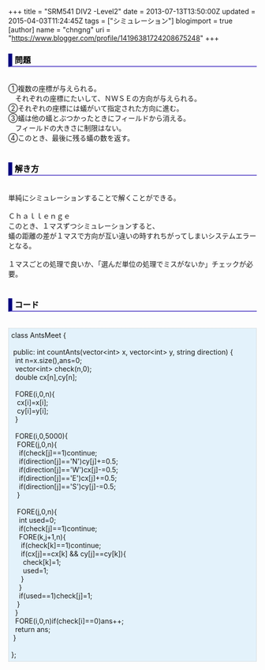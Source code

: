 +++
title = "SRM541 DIV2 -Level2"
date = 2013-07-13T13:50:00Z
updated = 2015-04-03T11:24:45Z
tags = ["シミュレーション"]
blogimport = true 
[author]
	name = "chngng"
	uri = "https://www.blogger.com/profile/14196381724208675248"
+++

<div dir="ltr" style="text-align: left;" trbidi="on"><h3 style="border-bottom: 2px solid slateblue; border-left: 8px solid navy; color: black; padding: 0px 0px 1px 5px;">問題 </h3><br />①複数の座標が与えられる。<br />　それぞれの座標にたいして、ＮＷＳＥの方向が与えられる。<br />②それぞれの座標には蟻がいて指定された方向に進む。<br />③蟻は他の蟻とぶつかったときにフィールドから消える。<br />　フィールドの大きさに制限はない。<br />④このとき、最後に残る蟻の数を返す。<br /><br /><h3 style="border-bottom: 2px solid slateblue; border-left: 8px solid navy; color: black; padding: 0px 0px 1px 5px;">解き方 </h3><br />単純にシミュレーションすることで解くことができる。<br /><br />Ｃｈａｌｌｅｎｇｅ<br />このとき、１マスずつシミュレーションすると、<br />蟻の距離の差が１マスで方向が互い違いの時すれちがってしまいシステムエラーとなる。<br /><br />１マスごとの処理で良いか、「選んだ単位の処理でミスがないか」チェックが必要。<br /><br /><h3 style="border-bottom: 2px solid slateblue; border-left: 8px solid navy; color: black; padding: 0px 0px 1px 5px;">コード </h3><br /><div style="background-color: #e3f2fb; border: 1px dotted #CCCCCC; padding: 5px;">class AntsMeet {<br /><br /><span class="Apple-tab-span" style="white-space: pre;"> </span>public: int countAnts(vector&lt;int&gt; x, vector&lt;int&gt; y, string direction) {<br /><span class="Apple-tab-span" style="white-space: pre;">  </span>int n=x.size(),ans=0;<br /><span class="Apple-tab-span" style="white-space: pre;">  </span>vector&lt;int&gt; check(n,0);<br /><span class="Apple-tab-span" style="white-space: pre;">  </span>double cx[n],cy[n];<br /><br /><span class="Apple-tab-span" style="white-space: pre;">  </span>FORE(i,0,n){<br /><span class="Apple-tab-span" style="white-space: pre;">   </span>cx[i]=x[i];<br /><span class="Apple-tab-span" style="white-space: pre;">   </span>cy[i]=y[i];<br /><span class="Apple-tab-span" style="white-space: pre;">  </span>}<br /><br /><span class="Apple-tab-span" style="white-space: pre;">  </span>FORE(i,0,5000){<br /><span class="Apple-tab-span" style="white-space: pre;">   </span>FORE(j,0,n){<br /><span class="Apple-tab-span" style="white-space: pre;">    </span>if(check[j]==1)continue;<br /><span class="Apple-tab-span" style="white-space: pre;">    </span>if(direction[j]=='N')cy[j]+=0.5;<br /><span class="Apple-tab-span" style="white-space: pre;">    </span>if(direction[j]=='W')cx[j]-=0.5;<br /><span class="Apple-tab-span" style="white-space: pre;">    </span>if(direction[j]=='E')cx[j]+=0.5;<br /><span class="Apple-tab-span" style="white-space: pre;">    </span>if(direction[j]=='S')cy[j]-=0.5;<br /><span class="Apple-tab-span" style="white-space: pre;">   </span>}<br /><br /><span class="Apple-tab-span" style="white-space: pre;">   </span>FORE(j,0,n){<br /><span class="Apple-tab-span" style="white-space: pre;">    </span>int used=0;<br /><span class="Apple-tab-span" style="white-space: pre;">    </span>if(check[j]==1)continue;<br /><span class="Apple-tab-span" style="white-space: pre;">    </span>FORE(k,j+1,n){<br /><span class="Apple-tab-span" style="white-space: pre;">     </span>if(check[k]==1)continue;<br /><span class="Apple-tab-span" style="white-space: pre;">     </span>if(cx[j]==cx[k] &amp;&amp; cy[j]==cy[k]){<br /><span class="Apple-tab-span" style="white-space: pre;">      </span>check[k]=1;<br /><span class="Apple-tab-span" style="white-space: pre;">      </span>used=1;<br /><span class="Apple-tab-span" style="white-space: pre;">     </span>}<br /><span class="Apple-tab-span" style="white-space: pre;">    </span>}<br /><span class="Apple-tab-span" style="white-space: pre;">    </span>if(used==1)check[j]=1;<br /><span class="Apple-tab-span" style="white-space: pre;">   </span>}<br /><span class="Apple-tab-span" style="white-space: pre;">  </span>}<br /><span class="Apple-tab-span" style="white-space: pre;">  </span>FORE(i,0,n)if(check[i]==0)ans++;<br /><span class="Apple-tab-span" style="white-space: pre;">  </span>return ans;<br /><span class="Apple-tab-span" style="white-space: pre;"> </span>}<br /><br />};</div></div>
